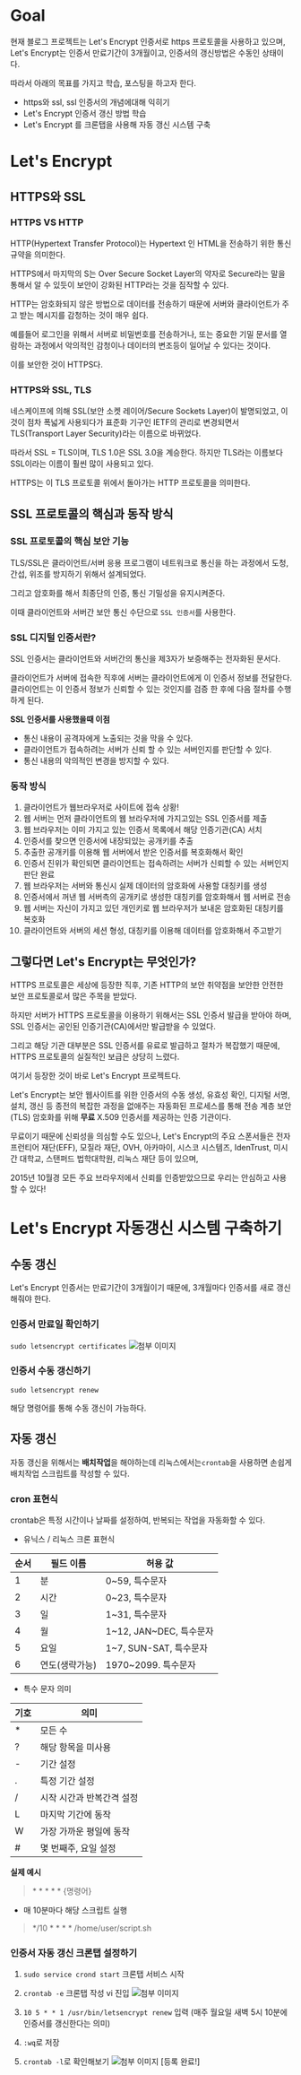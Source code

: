 # Goal

현재 블로그 프로젝트는 Let's Encrypt 인증서로 https 프로토콜을 사용하고 있으며, Let's Encrypt는 인증서 만료기간이 3개월이고, 인증서의 갱신방법은 수동인 상태이다.

따라서 아래의 목표를 가지고 학습, 포스팅을 하고자 한다.

- https와 ssl, ssl 인증서의 개념에대해 익히기
- Let's Encrypt 인증서 갱신 방법 학습
- Let's Encrypt 를 크론탭을 사용해 자동 갱신 시스템 구축

# Let's Encrypt
## HTTPS와 SSL
### HTTPS VS HTTP
HTTP(Hypertext Transfer Protocol)는 Hypertext 인 HTML을 전송하기 위한 통신규약을 의미한다. 

HTTPS에서 마지막의 S는 Over Secure Socket Layer의 약자로 Secure라는 말을 통해서 알 수 있듯이 보안이 강화된 HTTP라는 것을 짐작할 수 있다. 

HTTP는 암호화되지 않은 방법으로 데이터를 전송하기 때문에 서버와 클라이언트가 주고 받는 메시지를 감청하는 것이 매우 쉽다. 

예를들어 로그인을 위해서 서버로 비밀번호를 전송하거나, 또는 중요한 기밀 문서를 열람하는 과정에서 악의적인 감청이나 데이터의 변조등이 일어날 수 있다는 것이다. 

이를 보안한 것이 HTTPS다.

### HTTPS와 SSL, TLS

네스케이프에 의해 SSL(보안 소켓 레이어/Secure Sockets Layer)이 발명되었고, 이것이 점차 폭넓게 사용되다가 표준화 기구인 IETF의 관리로 변경되면서 TLS(Transport Layer Security)라는 이름으로 바뀌었다.

따라서 SSL = TLS이며, TLS 1.0은 SSL 3.0을 계승한다. 하지만 TLS라는 이름보다 SSL이라는 이름이 훨씬 많이 사용되고 있다.

HTTPS는 이 TLS 프로토콜 위에서 돌아가는 HTTP 프로토콜을 의미한다.

## SSL 프로토콜의 핵심과 동작 방식

### SSL 프로토콜의 핵심 보안 기능

TLS/SSL은 클라이언트/서버 응용 프로그램이 네트워크로 통신을 하는 과정에서 도청, 간섭, 위조를 방지하기 위해서 설계되었다. 

그리고 암호화를 해서 최종단의 인증, 통신 기밀성을 유지시켜준다.

이때 클라이언트와 서버간 보안 통신 수단으로 `SSL 인증서`를 사용한다.

### SSL 디지털 인증서란?

SSL 인증서는 클라이언트와 서버간의 통신을 제3자가 보증해주는 전자화된 문서다. 

클라이언트가 서버에 접속한 직후에 서버는 클라이언트에게 이 인증서 정보를 전달한다. 클라이언트는 이 인증서 정보가 신뢰할 수 있는 것인지를 검증 한 후에 다음 절차를 수행하게 된다. 

**SSL 인증서를 사용했을때 이점**

- 통신 내용이 공격자에게 노출되는 것을 막을 수 있다. 
- 클라이언트가 접속하려는 서버가 신뢰 할 수 있는 서버인지를 판단할 수 있다.
- 통신 내용의 악의적인 변경을 방지할 수 있다. 

### 동작 방식

1. 클라이언트가 웹브라우저로 사이트에 접속 상황!
2. 웹 서버는 먼저 클라이언트의 웹 브라우저에 가지고있는 SSL 인증서를 제출
3. 웹 브라우저는 이미 가지고 있는 인증서 목록에서 해당 인증기관(CA) 서치
4. 인증서를 찾으면 인증서에 내장되있는 공개키를 추출
5. 추출한 공개키를 이용해 웹 서버에서 받은 인증서를 복호화해서 확인
6. 인증서 진위가 확인되면 클라이언트는 접속하려는 서버가 신뢰할 수 있는 서버인지 판단 완료
7. 웹 브라우저는 서버와 통신시 실제 데이터의 암호화에 사용할 대칭키를 생성
8. 인증서에서 꺼낸 웹 서버측의 공개키로 생성한 대칭키를 암호화해서 웹 서버로 전송
9. 웹 서버는 자신이 가지고 있던 개인키로 웹 브라우저가 보내온 암호화된 대칭키를 복호화
10. 클라이언트와 서버의 세션 형성,  대칭키를 이용해 데이터를 암호화해서 주고받기

## 그렇다면 Let's Encrypt는 무엇인가?

HTTPS 프로토콜은 세상에 등장한 직후, 기존 HTTP의 보안 취약점을 보안한 안전한 보안 프로토콜로서 많은 주목을 받았다.

하지만 서버가 HTTPS 프로토콜을 이용하기 위해서는 SSL 인증서 발급을 받아야 하며, SSL 인증서는 공인된 인증기관(CA)에서만 발급받을 수 있었다.

그리고 해당 기관 대부분은 SSL 인증서를 유료로 발급하고 절차가 복잡했기 때문에, HTTPS 프로토콜의 실질적인 보급은 상당히 느렸다.

여기서 등장한 것이 바로 Let's Encrypt 프로젝트다.

Let's Encrypt는 보안 웹사이트를 위한 인증서의 수동 생성, 유효성 확인, 디지털 서명, 설치, 갱신 등 종전의 복잡한 과정을 없애주는 자동화된 프로세스를 통해 전송 계층 보안(TLS) 암호화를 위해 **무료** X.509 인증서를 제공하는 인증 기관이다.

무료이기 때문에 신뢰성을 의심할 수도 있으나,  Let's Encrypt의 주요 스폰서들은 전자 프런티어 재단(EFF), 모질라 재단, OVH, 아카마이, 시스코 시스템즈, IdenTrust, 미시간 대학교, 스탠퍼드 법학대학원, 리눅스 재단 등이 있으며,

2015년 10월경 모든 주요 브라우저에서 신뢰를 인증받았으므로 우리는 안심하고 사용할 수 있다!


#  Let's Encrypt 자동갱신 시스템 구축하기

## 수동 갱신

Let's Encrypt 인증서는 만료기간이 3개월이기 때문에, 3개월마다 인증서를 새로 갱신해줘야 한다.

### 인증서 만료일 확인하기

`sudo letsencrypt certificates`
![첨부 이미지](https://github.com/jinia91/blogBackUp/blob/main/img/b683dd66-6511-47c6-9f64-5f038c7b53b9.png?raw=true)

### 인증서 수동 갱신하기

`sudo letsencrypt renew`

해당 명령어를 통해 수동 갱신이 가능하다.

## 자동 갱신

자동 갱신을 위해서는 **배치작업**을 해야하는데 리눅스에서는`crontab`을 사용하면 손쉽게 배치작업 스크립트를 작성할 수 있다. 

### cron 표현식

crontab은 특정 시간이나 날짜를 설정하여, 반복되는 작업을 자동화할 수 있다.

- 유닉스 / 리눅스 크론 표현식
    
| 순서 | 필드 이름 | 허용 값 |
| --- | --- | --- |
| 1 | 분 | 0~59, 특수문자 |
| 2 | 시간 | 0~23, 특수문자 |
|  3|  일| 1~31, 특수문자 |
| 4 | 월 | 1~12, JAN~DEC, 특수문자 |
|  5| 요일 | 1~7, SUN-SAT, 특수문자 |
| 6 | 연도(생략가능) | 1970~2099. 특수문자 |

- 특수 문자 의미
    
| 기호 | 의미 |
| --- | --- |
| * | 모든 수 |
|  ?| 해당 항목을 미사용 |
| - | 기간 설정 |
| . | 특정 기간 설정 |
|  /| 시작 시간과 반복간격 설정 |
| L | 마지막 기간에 동작 |
| W | 가장 가까운 평일에 동작 |
| # | 몇 번째주, 요일 설정

**실제 예시**

> \* * * * * {명령어}

- 매 10분마다 해당 스크립트 실행
> */10 * * * * /home/user/script.sh

### 인증서 자동 갱신 크론탭 설정하기
 
1. `sudo service crond start` 크론탭 서비스 시작
2. `crontab -e` 크론탭 작성 vi 진입
![첨부 이미지](https://github.com/jinia91/blogBackUp/blob/main/img/21b62f45-ff0b-41f2-883e-9063a648c795.png?raw=true)

3. `10 5 * * 1 /usr/bin/letsencrypt renew` 입력 (매주 월요일 새벽 5시 10분에 인증서를 갱신한다는 의미)
4. `:wq`로 저장
5. `crontab -l`로 확인해보기
 ![첨부 이미지](https://github.com/jinia91/blogBackUp/blob/main/img/4fbb2b71-bd4d-4d23-8e2c-f4b436209cf1.png?raw=true)
[등록 완료!]
